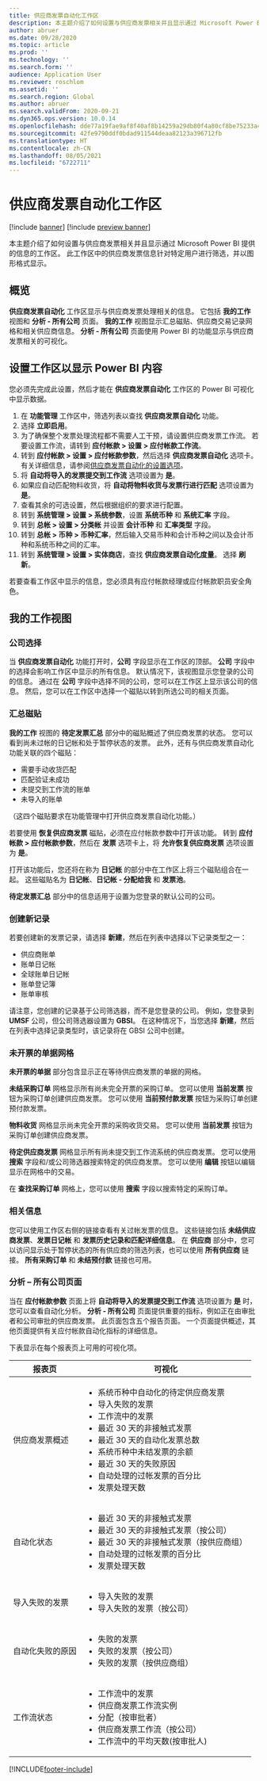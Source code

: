```yaml
---
title: 供应商发票自动化工作区
description: 本主题介绍了如何设置与供应商发票相关并且显示通过 Microsoft Power BI 提供的信息的工作区。
author: abruer
ms.date: 09/28/2020
ms.topic: article
ms.prod: ''
ms.technology: ''
ms.search.form: ''
audience: Application User
ms.reviewer: roschlom
ms.assetid: ''
ms.search.region: Global
ms.author: abruer
ms.search.validFrom: 2020-09-21
ms.dyn365.ops.version: 10.0.14
ms.openlocfilehash: dde77a19fae9af8f40af8b14259a29db80f4a80cf8be75233a463d6fec2dac46
ms.sourcegitcommit: 42fe9790ddf0bdad911544deaa82123a396712fb
ms.translationtype: HT
ms.contentlocale: zh-CN
ms.lasthandoff: 08/05/2021
ms.locfileid: "6722711"
---
```

# <a name="vendor-invoice-automation-workspace"></a>供应商发票自动化工作区

[!include [banner](../includes/banner.md)]
[!include [preview banner](../includes/preview-banner.md)]

本主题介绍了如何设置与供应商发票相关并且显示通过 Microsoft Power BI 提供的信息的工作区。 此工作区中的供应商发票信息针对特定用户进行筛选，并以图形格式显示。

## <a name="overview"></a>概览

**供应商发票自动化** 工作区显示与供应商发票处理相关的信息。 它包括 **我的工作** 视图和 **分析 - 所有公司** 页面。 **我的工作** 视图显示汇总磁贴、供应商交易记录网格和相关供应商信息。 **分析 - 所有公司** 页面使用 Power BI 的功能显示与供应商发票相关的可视化。

## <a name="set-up-the-workspace-to-show-power-bi-content"></a>设置工作区以显示 Power BI 内容

您必须先完成此设置，然后才能在 **供应商发票自动化** 工作区的 Power BI 可视化中显示数据。

1. 在 **功能管理** 工作区中，筛选列表以查找 **供应商发票自动化** 功能。
3. 选择 **立即启用**。
4. 为了确保整个发票处理流程都不需要人工干预，请设置供应商发票工作流。 若要设置工作流，请转到 **应付帐款 \> 设置 \> 应付帐款工作流**。
5. 转到 **应付帐款 \> 设置 \> 应付帐款参数**，然后选择 **供应商发票自动化** 选项卡。有关详细信息，请参阅[供应商发票自动化的设置选项](vnd-invoice-set-up-options.md)。
6. 将 **自动将导入的发票提交到工作流** 选项设置为 **是**。
7. 如果应自动匹配物料收货，将 **自动将物料收货与发票行进行匹配** 选项设置为 **是**。
8. 查看其余的可选设置，然后根据组织的要求进行配置。
9. 转到 **系统管理 \> 设置 \> 系统参数**，设置 **系统币种** 和 **系统汇率** 字段。
10. 转到 **总帐 \> 设置 \> 分类帐** 并设置 **会计币种** 和 **汇率类型** 字段。
11. 转到 **总帐 \> 币种 \> 币种汇率**，然后输入交易币种和会计币种之间以及会计币种和系统币种之间的汇率。
12. 转到 **系统管理 \> 设置 \> 实体商店**，查找 **供应商发票自动化度量**。 选择 **刷新**。

若要查看工作区中显示的信息，您必须具有应付帐款经理或应付帐款职员安全角色。

## <a name="my-work-view"></a>我的工作视图

### <a name="company-selection"></a>公司选择

当 **供应商发票自动化** 功能打开时，**公司** 字段显示在工作区的顶部。 **公司** 字段中的选择会影响工作区中显示的所有信息。 默认情况下，该视图显示您登录的公司的信息。 通过在 **公司** 字段中选择不同的公司，您可以在工作区上显示该公司的信息。 然后，您可以在工作区中选择一个磁贴以转到所选公司的相关页面。

### <a name="summary-tiles"></a>汇总磁贴

**我的工作** 视图的 **待定发票汇总** 部分中的磁贴概述了供应商发票的状态。 您可以看到尚未过帐的日记帐和处于暂停状态的发票。 此外，还有与供应商发票自动化功能关联的四个磁贴：

- 需要手动收货匹配
- 匹配验证未成功
- 未提交到工作流的账单
- 未导入的账单

（这四个磁贴要求在功能管理中打开供应商发票自动化功能。）

若要使用 **恢复供应商发票** 磁贴，必须在应付帐款参数中打开该功能。 转到 **应付帐款 \> 应付帐款参数**，然后在 **发票** 选项卡上，将 **允许恢复供应商发票** 选项设置为 **是**。

打开该功能后，您还将在称为 **日记帐** 的部分中在工作区上将三个磁贴组合在一起。 这些磁贴名为 **日记帐**、**日记帐 - 分配给我** 和 **发票池**。 

**待定发票汇总** 部分中的信息适用于设置为您登录的默认公司的公司。

### <a name="creating-new-records"></a>创建新记录

若要创建新的发票记录，请选择 **新建**，然后在列表中选择以下记录类型之一：

- 供应商账单
- 账单日记帐
- 全球账单日记帐
- 账单登记簿
- 账单审核

请注意，您创建的记录基于公司筛选器，而不是您登录的公司。 例如，您登录到 **UMSF** 公司，但公司筛选器设置为 **GBSI**。 在这种情况下，当您选择 **新建**，然后在列表中选择记录类型时，该记录将在 GBSI 公司中创建。

### <a name="documents-not-invoiced-grids"></a>未开票的单据网格

**未开票的单据** 部分包含显示正在等待供应商发票的单据的网格。

**未结采购订单** 网格显示所有尚未完全开票的采购订单。 您可以使用 **当前发票** 按钮为采购订单创建供应商发票。 您可以使用 **当前预付款发票** 按钮为采购订单创建预付款发票。

**物料收货** 网格显示尚未完全开票的采购收货交易。 您可以使用 **当前发票** 按钮为采购订单创建供应商发票。

**待定供应商发票** 网格显示所有尚未提交到工作流系统的供应商发票。 您可以使用 **搜索** 字段和/或公司筛选器搜索特定的供应商发票。 您可以使用 **编辑** 按钮以编辑显示在网格中的交易。

在 **查找采购订单** 网格上，您可以使用 **搜索** 字段以搜索特定的采购订单。

### <a name="related-information"></a>相关信息

您可以使用工作区右侧的链接查看有关过帐发票的信息。 这些链接包括 **未结供应商发票**、**发票日记帐** 和 **发票历史记录和匹配详细信息**。 在 **供应商** 部分中，您可以访问显示处于暂停状态的所有供应商的筛选列表，也可以使用 **所有供应商** 链接。 **所有采购订单** 和 **未结预付款** 链接也可用。

### <a name="analytics--all-companies-page"></a>分析 – 所有公司页面

当在 **应付帐款参数** 页面上将 **自动将导入的发票提交到工作流** 选项设置为 **是** 时，您可以查看自动化分析。 **分析 - 所有公司** 页面提供重要的指标，例如正在由审批者和公司审批的供应商发票。 此页面包含五个报告页面。 一个页面提供概述，其他页面提供有关应付帐款自动化指标的详细信息。

下表显示在每个报表页上可用的可视化项。

| 报表页                    | 可视化 |
|--------------------------------|----------------|
| 供应商发票概述        | <ul><li>系统币种中自动化的待定供应商发票</li><li>导入失败的发票</li><li>工作流中的发票</li><li>最近 30 天的非接触式发票</li><li>最近 30 天的自动化发票总数</li><li>系统币种中未结发票的余额</li><li>最近 30 天的失败原因</li><li>自动处理的过帐发票的百分比</li><li>发票处理天数</ul></li> |
| 自动化状态              | <ul><li>最近 30 天的非接触式发票</li><li>最近 30 天的非接触式发票（按公司）</li><li>最近 30 天的非接触式发票（按供应商组）</li><li>自动处理的过帐发票的百分比</li><li>发票处理天数</li></ul> |
| 导入失败的发票 | <ul><li>导入失败的发票</li><li>导入失败的发票（按公司）</li></ul> |
| 自动化失败的原因 | <ul><li>失败的发票</li><li>失败的发票（按公司）</li><li>失败的发票（按供应商组）</li></ul> |
| 工作流状态                | <ul><li>工作流中的发票</li><li>供应商发票工作流实例</li><li>分配（按审批者）</li><li>供应商发票工作流（按公司）</li><li>工作流中的平均天数(按审批人)</li></ul> |


[!INCLUDE[footer-include](../../includes/footer-banner.md)]
